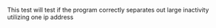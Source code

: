 This test will test if the program correctly separates out large inactivity utilizing one ip address
